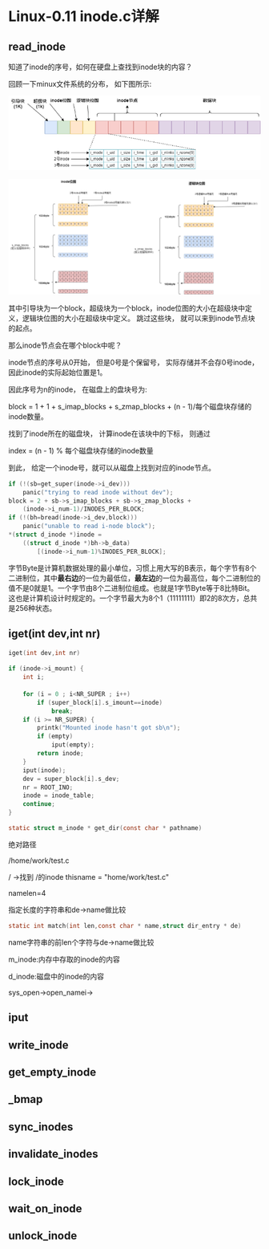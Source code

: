 
# Linux-0.11 inode.c详解

## read_inode

知道了inode的序号，如何在硬盘上查找到inode块的内容？

回顾一下minux文件系统的分布， 如下图所示:

![inode](https://github.com/zgjsxx/static-img-repo/raw/main/blog/Linux/Linux-0.11-fs/minixfs.drawio.png)

![inode](https://github.com/zgjsxx/static-img-repo/raw/main/blog/Linux/Linux-0.11-fs/inode_map.drawio.png)

其中引导块为一个block，超级块为一个block，inode位图的大小在超级块中定义，逻辑块位图的大小在超级块中定义。 跳过这些块， 就可以来到inode节点块的起点。

那么inode节点会在哪个block中呢？

inode节点的序号从0开始， 但是0号是个保留号， 实际存储并不会存0号inode， 因此inode的实际起始位置是1。


因此序号为n的inode， 在磁盘上的盘块号为:

block = 1 + 1 + s_imap_blocks + s_zmap_blocks + (n - 1)/每个磁盘块存储的inode数量。

找到了inode所在的磁盘块， 计算inode在该块中的下标， 则通过

index = (n - 1) % 每个磁盘块存储的inode数量

到此， 给定一个inode号，就可以从磁盘上找到对应的inode节点。


```C
if (!(sb=get_super(inode->i_dev)))
    panic("trying to read inode without dev");
block = 2 + sb->s_imap_blocks + sb->s_zmap_blocks +
    (inode->i_num-1)/INODES_PER_BLOCK;
if (!(bh=bread(inode->i_dev,block)))
    panic("unable to read i-node block");
*(struct d_inode *)inode =
    ((struct d_inode *)bh->b_data)
        [(inode->i_num-1)%INODES_PER_BLOCK];
```


字节Byte是计算机数据处理的最小单位，习惯上用大写的B表示，每个字节有8个二进制位，其中**最右边**的一位为最低位，**最左边**的一位为最高位，每个二进制位的值不是0就是1。一个字节由8个二进制位组成。也就是1字节Byte等于8比特Bit。这也是计算机设计时规定的。一个字节最大为8个1（11111111）即2的8次方，总共是256种状态。


## iget(int dev,int nr)

```c
iget(int dev,int nr)
```

```c
if (inode->i_mount) {
    int i;

    for (i = 0 ; i<NR_SUPER ; i++)
        if (super_block[i].s_imount==inode)
            break;
    if (i >= NR_SUPER) {
        printk("Mounted inode hasn't got sb\n");
        if (empty)
            iput(empty);
        return inode;
    }
    iput(inode);
    dev = super_block[i].s_dev;
    nr = ROOT_INO;
    inode = inode_table;
    continue;
}
```



```c
static struct m_inode * get_dir(const char * pathname)
```

绝对路径

/home/work/test.c

/   ->找到 /的inode
thisname = "home/work/test.c"

namelen=4


指定长度的字符串和de->name做比较
```c
static int match(int len,const char * name,struct dir_entry * de)
```
name字符串的前len个字符与de->name做比较

m_inode:内存中存取的inode的内容

d_inode:磁盘中的inode的内容


sys_open->open_namei->



## iput


## write_inode



## get_empty_inode



## _bmap


## sync_inodes


## invalidate_inodes

## lock_inode


## wait_on_inode

## unlock_inode